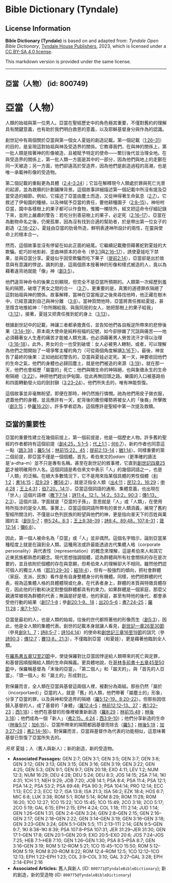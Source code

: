 # Bible Dictionary (Tyndale)

## License Information

**Bible Dictionary (Tyndale)** is based on and adapted from: _Tyndale Open Bible Dictionary_, [Tyndale House Publishers](https://tyndaleopenresources.com/), 2023, which is licensed under a [CC BY-SA 4.0 license](https://creativecommons.org/licenses/by-sa/4.0/legalcode.en).

This markdown version is provided under the same license.



--------------------------------

## 亞當（人物） (id: 800749)

亞當（人物）
======

人類的始祖與第一位男人。亞當在聖經歷史中的角色極其重要，不僅對舊約的理解具有關鍵意義，也有助於我們明白救恩的意義，以及耶穌基督身分與作為的認識。

創世記中有兩個關於亞當與第一個女人夏娃的創造記載。第一個記載（[1:26–31](https://ref.ly/Gen1:26-Gen1:31)）的目的，是呈現這對始祖與神及受造界的關係。它教導我們，在與神的關係上，第一批人類是按著神的形像被造，且被賦予特定的使命——繁衍後代並治理全地。在與受造界的關係上，第一批人類一方面是其中的一部分，因為他們與地上的走獸在同一天被造；另一方面，他們卻遠高於受造界，因為他們是創造過程的高潮，也是唯一承載神形像的受造物。

第二個記載的重點更為具體（[2:4–3:24](https://ref.ly/Gen2:4-Gen3:24)）；它旨在解釋現今人類處於罪與死亡光景的起源，並為救贖的計劃鋪陳背景。這個故事詳細描述第一個記載中所沒有提及亞當受造的細節。例如，它描述了亞當由塵土而造，又從神得著生命氣息（[2:7](https://ref.ly/Gen2:7)）。它敘述了伊甸園的種植，以及神賦予亞當的責任，要他耕種園子（[2:8–15](https://ref.ly/Gen2:8-Gen2:15)）。神吩咐亞當，園中各樣樹上的果子都可以作食物，惟獨一棵除外，經文把這命令仔細記錄下來，並附上嚴肅的警告：若吃分別善惡樹上的果子，必定死（[2:16–17](https://ref.ly/Gen2:16-Gen2:17)）。亞當在為動物命名之後，仍覺孤單，因為沒有找到合適的幫助者，於是帶出第一位女子的創造（[2:18–22](https://ref.ly/Gen2:18-Gen2:22)）。夏娃由亞當的肋骨所造，鮮明表達神所設計的兩性，在靈與使命上的根本合一。

然而，這個故事並沒有停留在如此正面的結尾。它繼續記載撒但藉著蛇對夏娃的大欺騙。蛇巧妙地影射、歪曲神原本的命令（參[3:1](https://ref.ly/Gen3:1)與[2:16–17](https://ref.ly/Gen2:16-Gen2:17)），誘使夏娃吃下禁果，並與亞當分享。夏娃似乎因受欺騙而吃下果子（[提前2:14](https://ref.ly/1Tim2:14)），亞當卻是出於故意與有意識的悖逆。諷刺的是，這兩個原本按著神的形像和樣式被造的人，竟以為藉著違背祂就能「像」神（[創3:5](https://ref.ly/Gen3:5)）。

他們違背神命令的後果立刻顯現，但完全不是亞當所預期的。人類第一次經歷到羞恥的隔閡，破壞了男女之間的合一 （[3:7](https://ref.ly/Gen3:7)）。更重要的是，真實的道德罪疚隔絕了這對始祖與神的關係。故事解釋，當神在亞當叛逆之後來尋找他時，他正藏在樹木中，已經意識到自己與神分離 （[3:8](https://ref.ly/Gen3:8)）。當神質問他時，亞當將責任推給夏娃，甚至隱含地推給神：「你所賜給我、與我同居的女人，她把那樹上的果子給我」（[3:12](https://ref.ly/Gen3:12)）。接著，夏娃又把責任推到蛇的身上（[3:13](https://ref.ly/Gen3:13)）。

根據創世記中的記載，神讓三者都承擔責任，並告知他們各自叛逆所帶來的悲慘後果（[3:14–19](https://ref.ly/Gen3:14-Gen3:19)）。原本兩大使命是純粹祝福的記號，如今卻摻雜了咒詛與痛苦——地必須藉著女人生產的痛苦才能被人類充滿，也必須藉著男人勞苦流汗才得以治理（[3:16–18](https://ref.ly/Gen3:16-Gen3:18)）。此外，男女的合一也受到破壞：女人必被男人轄制，或者，可以理解為他們之間開始了一場爭奪主權的角力（可從兩個角度解讀[3:16下](https://ref.ly/Gen3:16)）。最後，神宣告了最終的後果：正如祂起初警告的，亞當與夏娃必定死。某一天，神要收回他們的生命之氣，他們的身體也必歸回塵土，就是他們被造的來源（[3:19](https://ref.ly/Gen3:19)）。就在那一天，他們也會經歷「屬靈的」死亡；他們與賜生命的神隔絕，也與象徵永生的生命樹隔絕（[3:22](https://ref.ly/Gen3:22)）。神把他們趕出伊甸園，從此再無回頭之路。樂園的入口被基路伯和四面轉動發火焰的劍封鎖（[3:23–24](https://ref.ly/Gen3:23-Gen3:24)）。他們所失去的，唯有神能恢復。

這個故事並非毫無盼望。即便在那時，神仍然施行憐憫。祂為他們用皮子做衣服，遮蓋他們的身體，並且應許有一天，蛇背後的撒但權勢將被女人的「後裔」所擊敗（[創3:15](https://ref.ly/Gen3:15)；參[羅16:20](https://ref.ly/Rom16:20)）。許多學者認為，這個應許是聖經中第一次提及救贖。

亞當的重要性
------

亞當的重要性建立在幾個前提上，第一個前提是，他是一個歷史人物。許多舊約聖經的作者都持有這個前提（[創4:25，](https://ref.ly/Gen4:25)[5:1–5](https://ref.ly/Gen5:1-Gen5:5)；[代上1:1](https://ref.ly/1Chr1:1)；[何6:7](https://ref.ly/Hos6:7)）。新約作者也同意這一點（[路3:38](https://ref.ly/Luke3:38)；[羅5:14](https://ref.ly/Rom5:14)；[林前15:22、45](https://ref.ly/1Cor15:22,1Cor15:45)；[提前2:13–14](https://ref.ly/1Tim2:13-1Tim2:14)；[猶1:14](https://ref.ly/Jude1:14)）。同樣重要的第二個前提，即亞當不僅是一個個體。首先，希伯來文的*adam*（更準確的讀法是’a–dha–m）並不只是專有名稱。甚至在創世記的敘事裡，它直到[創世記四章25節](https://ref.ly/Gen4:25)才被明確用作人名。這個詞語是希伯來文中表示「人」的幾個詞語之一，也是「人類」的泛稱。在絕大多數情況下，它不是用來指某個具體的男性個體（[利1:2](https://ref.ly/Lev1:2)；[書14:15](https://ref.ly/Josh14:15)；[尼9:29](https://ref.ly/Neh9:29)；[賽56:2](https://ref.ly/Isa56:2)），就是泛指全人類（[出4:11](https://ref.ly/Exod4:11)；[民12:3，](https://ref.ly/Num12:3)[16:29](https://ref.ly/Num16:29)；[申4:28](https://ref.ly/Deut4:28)；[王上4:31](https://ref.ly/1Kgs4:31)；[伯7:20，](https://ref.ly/Job7:20)[14:1](https://ref.ly/Job14:1)）。亞當這個詞語的通用、集體意義，也出現在「世人」這個片語裡（[撒下7:14](https://ref.ly/2Sam7:14)；[詩11:4，](https://ref.ly/Ps11:4)[12:1，](https://ref.ly/Ps12:1)[14:2，](https://ref.ly/Ps14:2)[53:2，](https://ref.ly/Ps53:2)[90:3](https://ref.ly/Ps90:3)；[傳1:13，](https://ref.ly/Eccl1:13)[2:3](https://ref.ly/Eccl2:3)）。這個片語，字面就是「亞當的子孫」，意思就是「人」或「人類」，在使用時所指涉的是全人類。事實上，亞當這個詞語所帶有的普世人類涵義，展現了舊約聖經所關注的，不僅是以色列民族的盼望與他們的神，更是指向普天下的百姓與萬國的主（[創9:5–7](https://ref.ly/Gen9:5-Gen9:7)；[申5:24，](https://ref.ly/Deut5:24)[8:3](https://ref.ly/Deut8:3)；[王上8:38–39](https://ref.ly/1Kgs8:38-1Kgs8:39)；[詩8:4，](https://ref.ly/Ps8:4)[89:48，](https://ref.ly/Ps89:48)[107:8–31](https://ref.ly/Ps107:8-Ps107:31)；[箴12:14](https://ref.ly/Prov12:14)；[彌6:8](https://ref.ly/Mic6:8)）。

因此，第一個人被命名為「亞當」或「人」並非偶然。這個名字暗示，論到亞當某種程度上就是在論到全人類。這種用法或許最能透過古代集體人格（corporate personality）與代表性（representation）的概念來理解，這是希伯來人和其它近東民族都熟悉的觀念。現代思想強調個體，認為群體與所有社會關係的存在是次要的，並且依附於個體的存在與意願，但希伯來人的理解卻大不相同。雖然他們認可個人的獨立人格（[耶31:29–30](https://ref.ly/Jer31:29-Jer31:30)；[結18:4](https://ref.ly/Ezek18:4)），但有一股強烈的傾向，把社會群體（家庭、支派、民族）看作是有自身整體身分的有機體。同樣，他們把群體的代表，視為這集體人格的具體體現或化身。在代表者身上，群體的本質與特徵具體存在，因此他的行動和決定對整個群體都具有約束力。如果群體是一個家庭，那麼父親通常被視為群體的代表；無論是好是壞，他的家庭，甚至有時他的後代，都會承受他行動的結果（[創17:1–8](https://ref.ly/Gen17:1-Gen17:8)；參[創20:1–9、18](https://ref.ly/Gen20:1-Gen20:9,Gen20:18)；[出20:5–6](https://ref.ly/Exod20:5-Exod20:6)；[書7:24–25](https://ref.ly/Josh7:24-Josh7:25)；[羅11:28](https://ref.ly/Rom11:28)；[來7:1–10](https://ref.ly/Heb7:1-Heb7:10)）。

亞當是最初的人，也是人類的始祖，往後的世代都照著他的形像而生（[創5:3](https://ref.ly/Gen5:3)），因此，他是全人類的集體代表。創世的記載本身就讓人看見，[創世記一章26至30節](https://ref.ly/Gen1:26)（參見[創9:1、7](https://ref.ly/Gen9:1,Gen1:7)；[詩8:5–7](https://ref.ly/Ps8:5-Ps1:7)；[詩104:14](https://ref.ly/Ps104:14)）的使命和[創世記三章16至19節](https://ref.ly/Gen3:16-Gen1:19)的詛咒（參[詩90:3](https://ref.ly/Ps90:3)；[傳12:7](https://ref.ly/Eccl12:7)；[賽13:8，](https://ref.ly/Isa13:8)[21:3](https://ref.ly/Isa21:3)），不僅臨到亞當（和夏娃），更是藉著他臨到全人類。

在[羅馬書五章12至21節](https://ref.ly/Rom5:12-Rom5:21)中，使徒保羅對比亞當因悖逆給人類帶來的死亡與定罪，和基督因順服賜給人類的生命與稱義。更具體地說，在[哥林多前書十五章45至50節](https://ref.ly/1Cor15:45-1Cor15:50)中，保羅稱基督為「末後的亞當」、「第二個人」和「屬天的」，與「首先的人亞當」、「頭一個人」和「屬土的」形成對比。

對保羅而言，全人類在亞當與基督這兩個人裡，被劃分為兩組。那些仍然「屬於（incorportaed）」亞當的人，就是「舊」的人類，他們帶著「屬塵土的」形象，分享了亞當的罪，以及與神和受造界的隔絕（[羅5:12–19，](https://ref.ly/Rom5:12-Rom5:19)[8:20–22](https://ref.ly/Rom8:20-Rom8:22)）。但那些因信歸入基督的人，成了基督的「身體」（[羅12:4–5](https://ref.ly/Rom12:4-Rom12:5)；[林前12:12–13、27](https://ref.ly/1Cor12:12-1Cor12:13,1Cor12:27)；[弗1:22–23](https://ref.ly/Eph1:22-Eph1:23)；[西1:18](https://ref.ly/Col1:18)）；他們在基督的形像裡被重新創造（[羅8:29](https://ref.ly/Rom8:29)；[林前15:49](https://ref.ly/1Cor15:49)；[林後3:18](https://ref.ly/2Cor3:18)）；他們成為一個「新人」（[弗2:15，](https://ref.ly/Eph2:15)[4:24](https://ref.ly/Eph4:24)；[西3:9–10](https://ref.ly/Col3:9-Col3:10)）；他們分享新造的生命（[林後5:17](https://ref.ly/2Cor5:17)；[加6:15](https://ref.ly/Gal6:15)）。亞當所帶來的隔閡都因基督而除去（[羅5:1](https://ref.ly/Rom5:1)；[林後5:19](https://ref.ly/2Cor5:19)；[加3:27–28](https://ref.ly/Gal3:27-Gal3:28)；[弗2:14–16](https://ref.ly/Eph2:14-Eph2:16)）。對保羅而言，亞當與基督作為代表的功能相似，這意味著基督已恢復了亞當所失去的。

*另見* 夏娃；人（舊人與新人）；新的創造，新的受造物。

* **Associated Passages:** GEN 2:7; GEN 3:1; GEN 3:5; GEN 3:7; GEN 3:8; GEN 3:12; GEN 3:13; GEN 3:15; GEN 3:16; GEN 3:19; GEN 3:22; GEN 4:25; GEN 5:3; GEN 9:1; GEN 9:7; GEN 20:18; EXO 4:11; LEV 1:2; NUM 12:3; NUM 16:29; DEU 4:28; DEU 5:24; DEU 8:3; JOS 14:15; 2SA 7:14; 1KI 4:31; 1CH 1:1; NEH 9:29; JOB 7:20; JOB 14:1; PSA 8:4; PSA 11:4; PSA 12:1; PSA 14:2; PSA 53:2; PSA 89:48; PSA 90:3; PSA 104:14; PRO 12:14; ECC 1:13; ECC 2:3; ECC 12:7; ISA 13:8; ISA 21:3; ISA 56:2; EZK 18:4; HOS 6:7; MIC 6:8; LUK 3:38; ROM 5:1; ROM 5:14; ROM 8:29; ROM 11:28; ROM 16:20; 1CO 12:27; 1CO 15:22; 1CO 15:45; 1CO 15:49; 2CO 3:18; 2CO 5:17; 2CO 5:19; GAL 6:15; EPH 2:15; EPH 4:24; COL 1:18; 1TI 2:14; JUD 1:14; GEN 1:26–GEN 1:31; GEN 2:4–GEN 3:24; GEN 2:8–GEN 2:15; GEN 2:16–GEN 2:17; GEN 2:18–GEN 2:22; GEN 3:14–GEN 3:19; GEN 3:16–GEN 3:18; GEN 3:23–GEN 3:24; GEN 5:1–GEN 5:5; 1TI 2:13–1TI 2:14; GEN 9:5–GEN 9:7; 1KI 8:38–1KI 8:39; PSA 107:8–PSA 107:31; JER 31:29–JER 31:30; GEN 17:1–GEN 17:8; GEN 20:1–GEN 20:9; EXO 20:5–EXO 20:6; JOS 7:24–JOS 7:25; HEB 7:1–HEB 7:10; GEN 1:26–GEN 1:30; PSA 8:5–PSA 8:7; GEN 3:16–GEN 3:19; ROM 5:12–ROM 5:21; 1CO 15:45–1CO 15:50; ROM 5:12–ROM 5:19; ROM 8:20–ROM 8:22; ROM 12:4–ROM 12:5; 1CO 12:12–1CO 12:13; EPH 1:22–EPH 1:23; COL 3:9–COL 3:10; GAL 3:27–GAL 3:28; EPH 2:14–EPH 2:16
* **Associated Articles:** 舊人與新人 (ID: `800771@TyndaleBibleDictionary`); 新的創造，新的受造物 (ID: `800775@TyndaleBibleDictionary`)

